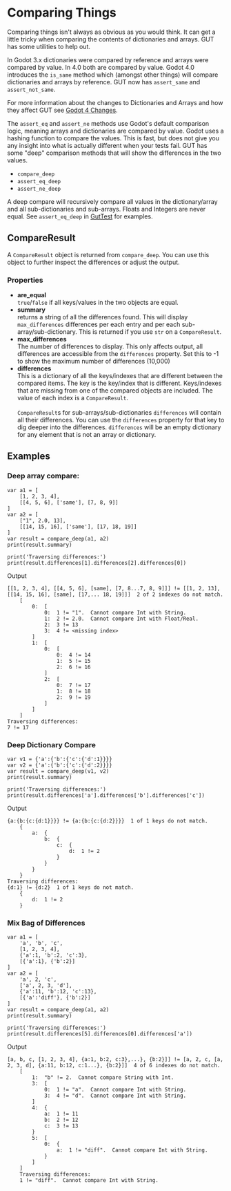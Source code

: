 # Comparing Things
Comparing things isn't always as obvious as you would think.  It can get a little tricky when comparing the contents of dictionaries and arrays.  GUT has some utilities to help out.

In Godot 3.x dictionaries were compared by reference and arrays were compared by value. In 4.0 both are compared by value. Godot 4.0 introduces the `is_same` method which (amongst other things) will compare dictionaries and arrays by reference.  GUT now has `assert_same` and `assert_not_same`.

For more information about the changes to Dictionaries and Arrays and how they affect GUT see [Godot 4 Changes](New-For-Godot-4).

The `assert_eq` and `assert_ne` methods use Godot's default comparison logic, meaning arrays and dictionaries are compared by value.  Godot uses a hashing function to compare the values.  This is fast, but does not give you any insight into what is actually different when your tests fail.  GUT has some "deep" comparison methods that will show the differences in the two values.

* `compare_deep`
* `assert_eq_deep`
* `assert_ne_deep`

A deep compare will recursively compare all values in the dictionary/array and all sub-dictionaries and sub-arrays.  Floats and Integers are never equal.  See `assert_eq_deep` in [GutTest](class_GutTest) for examples.


## CompareResult
A `CompareResult` object is returned from `compare_deep`.  You can use this object to further inspect the differences or adjust the output.

### Properties
* __are_equal__<br> `true`/`false` if all keys/values in the two objects are equal.
* __summary__<br> returns a string of all the differences found.  This will display `max_differences` differences per each entry and per each sub-array/sub-dictionary. This is returned if you use `str` on a `CompareResult`.
* __max_differences__<br>  The number of differences to display.  This only affects output, all differences are accessible from the `differences` property.  Set this to -1 to show the maximum number of differences (10,000)
* __differences__<br>  This is a dictionary of all the keys/indexes that are different between the compared items.  The key is the key/index that is different.  Keys/indexes that are missing from one of the compared objects are included.  The value of each index is a `CompareResult`.
<br><br>
`CompareResult`s for sub-arrays/sub-dictionaries `differences` will contain all their differences.  You can use  the `differences` property for that key to dig deeper into the differences.  `differences` will be an empty dictionary for any element that is not an array or dictionary.


## Examples

### Deep array compare:
```gdscript
var a1 = [
    [1, 2, 3, 4],
    [[4, 5, 6], ['same'], [7, 8, 9]]
]
var a2 = [
    ["1", 2.0, 13],
    [[14, 15, 16], ['same'], [17, 18, 19]]
]
var result = compare_deep(a1, a2)
print(result.summary)

print('Traversing differences:')
print(result.differences[1].differences[2].differences[0])
```
Output
```
[[1, 2, 3, 4], [[4, 5, 6], [same], [7, 8...7, 8, 9]]] != [[1, 2, 13], [[14, 15, 16], [same], [17,... 18, 19]]]  2 of 2 indexes do not match.
    [
        0:  [
            0:  1 != "1".  Cannot compare Int with String.
            1:  2 != 2.0.  Cannot compare Int with Float/Real.
            2:  3 != 13
            3:  4 != <missing index>
        ]
        1:  [
            0:  [
                0:  4 != 14
                1:  5 != 15
                2:  6 != 16
            ]
            2:  [
                0:  7 != 17
                1:  8 != 18
                2:  9 != 19
            ]
        ]
    ]
Traversing differences:
7 != 17
```

### Deep Dictionary Compare
``` gdscript
var v1 = {'a':{'b':{'c':{'d':1}}}}
var v2 = {'a':{'b':{'c':{'d':2}}}}
var result = compare_deep(v1, v2)
print(result.summary)

print('Traversing differences:')
print(result.differences['a'].differences['b'].differences['c'])
```
Output
```
{a:{b:{c:{d:1}}}} != {a:{b:{c:{d:2}}}}  1 of 1 keys do not match.
    {
        a:  {
            b:  {
                c:  {
                    d:  1 != 2
                }
            }
        }
    }
Traversing differences:
{d:1} != {d:2}  1 of 1 keys do not match.
    {
        d:  1 != 2
    }
```
### Mix Bag of Differences
```gdscript
var a1 = [
    'a', 'b', 'c',
    [1, 2, 3, 4],
    {'a':1, 'b':2, 'c':3},
    [{'a':1}, {'b':2}]
]
var a2 = [
    'a', 2, 'c',
    ['a', 2, 3, 'd'],
    {'a':11, 'b':12, 'c':13},
    [{'a':'diff'}, {'b':2}]
]
var result = compare_deep(a1, a2)
print(result.summary)

print('Traversing differences:')
print(result.differences[5].differences[0].differences['a'])

```
Output
```
[a, b, c, [1, 2, 3, 4], {a:1, b:2, c:3},...}, {b:2}]] != [a, 2, c, [a, 2, 3, d], {a:11, b:12, c:1...}, {b:2}]]  4 of 6 indexes do not match.
    [
        1:  "b" != 2.  Cannot compare String with Int.
        3:  [
            0:  1 != "a".  Cannot compare Int with String.
            3:  4 != "d".  Cannot compare Int with String.
        ]
        4:  {
            a:  1 != 11
            b:  2 != 12
            c:  3 != 13
        }
        5:  [
            0:  {
                a:  1 != "diff".  Cannot compare Int with String.
            }
        ]
    ]
    Traversing differences:
    1 != "diff".  Cannot compare Int with String.
```
